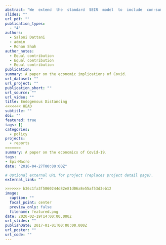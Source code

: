 ```yaml
---
abstract: "We  extend  the  standard  SEIR  model  to  include  con-sumption  and  labour  decisions  of  households  to  capture  endoge-nous variations in the transmission rates of a viral infection in thepresence  of  aggregate  uncertainty  about  policy  intervention.   Weexplore  and  contrast  the  economic  and  epidemiological  effects  ofvarious  policy  interventions:  a  baseline  laissez-faire  decentralisedequilibrium  with  no  policy  intervention,  severe  restrictions,  mod-erate restrictions, and a conditional lockdown based on the numberof  hospital  admissions.   In  the  baseline  version  of  the  model,  theendogenous response of economic agents in a perfect foresight equi-librium  with  no  policy  uncertainty  leads  to  a  reduction  of  outputof  nearly60%.   This  is  associated  with  a  very  large  decrease  inwelfare,  which  is  reduced  in  all  the  scenarios  in  which  policy  canbe  implemented,  even  if  the  government  never  decides  to  do  so.However,  we  find  that  these  gains  to  welfare  are  small  in  magni-tude  compared  to  the  welfare  cost  of  the  pandemic,  and  that  thesocial welfare associated with no intervention increases relative toall of the intervention scenarios as the pandemic progresses.  Thissuggests that while policy measures may be optimal ex ante, in theabsence of a plausible vaccine or treatment, support for restrictionsmay wane considerably over time."
slides: ""
url_pdf: ""
publication_types:
  - "4"
authors:
  - Saloni Dattani
  - admin
  - Rohan Shah
author_notes:
  - Equal contribution
  - Equal contribution
  - Equal contribution
publication: 
summary: A paper on the economic implications of Covid.
url_dataset: ""
url_project: ""
publication_short: ""
url_source: ""
url_video: ""
title: Endogenous Distancing
<<<<<<< HEAD
subtitle: ""
doi: ""
featured: true
tags: []
categories:
  - policy
projects:
  - reports
=======
summary: A paper on the economics of Covid-19.
tags:
- Epi-Macro
date: "2016-04-27T00:00:00Z"

# Optional external URL for project (replaces project detail page).
external_link: ""

>>>>>>> b36c1fa3f5060244d82e81d06a8e55af53d3eb12
image:
  caption: ""
  focal_point: center
  preview_only: false
  filename: featured.png
date: 2020-02-19T14:00:00.000Z
url_slides: ""
publishDate: 2017-01-01T00:00:00.000Z
url_poster: ""
url_code: ""
---
```

